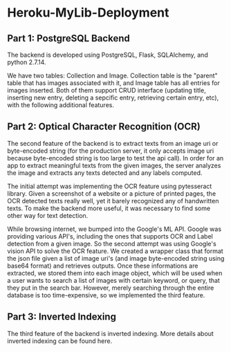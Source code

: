# Heroku-MyLib-Deployment

## Part 1: PostgreSQL Backend
The backend is developed using PostgreSQL, Flask, SQLAlchemy, and python 2.7.14.

We have two tables: Collection and Image. Collection table is the "parent" table that has images associated with it, and Image table has all entries for images inserted. Both of them support CRUD interface (updating title, inserting new entry, deleting a sepcific entry, retrieving certain entry, etc), with the following additional features.

## Part 2: Optical Character Recognition (OCR)
The second feature of the backend is to extract texts from an image uri or byte-encoded string (for the production server, it only accepts image uri because byte-encoded string is too large to test the api call). In order for an app to extract meaningful texts from the given images, the server analyzes the image and extracts any texts detected and any labels computed.

The initial attempt was implementing the OCR feature using pytesseract library. Given a screenshot of a website or a picture of printed pages, the OCR detected texts really well, yet it barely recognized any of handwritten texts. To make the backend more useful, it was necessary to find some other way for text detection.

While browsing internet, we bumped into the Google's ML API. Google was providing various API's, including the ones that supports OCR and Label detection from a given image. So the second attempt was using Google's vision API to solve the OCR feature. We created a wrapper class that format the json file given a list of image uri's (and image byte-encoded string using base64 format) and retrieves outputs. Once these informations are extracted, we stored them into each image object, which will be used when a user wants to search a list of images with certain keyword, or query, that they put in the search bar. However, merely searching through the entire database is too time-expensive, so we implemented the third feature.

## Part 3: Inverted Indexing
The third feature of the backend is inverted indexing. More details about inverted indexing can be found here.
